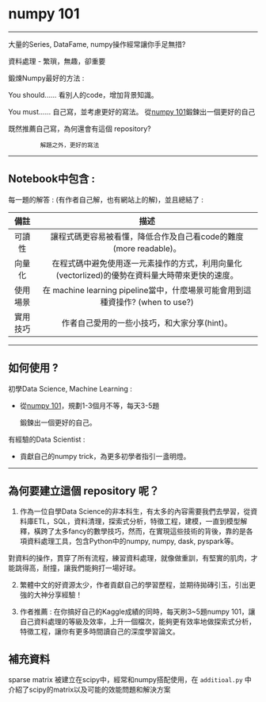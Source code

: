 # numpy 101

**********************************************

大量的Series, DataFame, numpy操作經常讓你手足無措?

資料處理 - 繁瑣，無趣，卻重要

鍛煉Numpy最好的方法 : 

You should......  看別人的code，增加背景知識。

You must......    自己寫，並考慮更好的寫法。
從[numpy 101](https://www.machinelearningplus.com/python/101-numpy-exercises-python/)鍛鍊出一個更好的自己

既然推薦自己寫，為何還會有這個 repository?

             解題之外，更好的寫法

**********************************************

## Notebook中包含 : 

每一題的解答 : (有作者自己解，也有網站上的解)，並且總結了 : 

| 備註 | 描述 |
| :---: | :---: |
| 可讀性 | 讓程式碼更容易被看懂，降低合作及自己看code的難度(more readable)。|
| 向量化 | 在程式碼中避免使用逐一元素操作的方式，利用向量化(vectorlized)的優勢在資料量大時帶來更快的速度。|
|使用場景| 在 machine learning pipeline當中，什麼場景可能會用到這種資操作? (when to use?)
|實用技巧| 作者自己愛用的一些小技巧，和大家分享(hint)。

**********************************************

## 如何使用 ? 

初學Data Science, Machine Learning : 

* 從[numpy 101](https://www.machinelearningplus.com/python/101-numpy-exercises-python/)，規劃1-3個月不等，每天3-5題

  鍛鍊出一個更好的自己。

有經驗的Data Scientist : 

* 貢獻自己的numpy trick，為更多初學者指引一盞明燈。

**********************************************

## 為何要建立這個 repository 呢？ 

1. 作為一位自學Data Science的非本科生，有太多的內容需要我們去學習，從資料庫ETL，SQL，資料清理，探索式分析，特徵工程，建模，一直到模型解釋，橫跨了太多fancy的數學技巧，然而，在實現這些技術的背後，靠的是各項資料處理工具，包含Python中的numpy, numpy, dask, pyspark等。

對資料的操作，貫穿了所有流程，練習資料處理，就像做重訓，有堅實的肌肉，才能跳得高，耐撞，讓我們能夠打一場好球。

2. 繁體中文的好資源太少，作者貢獻自己的學習歷程，並期待拋磚引玉，引出更強的大神分享經驗！

3. 作者推薦 : 在你搞好自己的Kaggle成績的同時，每天刷3~5題numpy 101，讓自己資料處理的等級及效率，上升一個檔次，能夠更有效率地做探索式分析，特徵工程，讓你有更多時間讀自己的深度學習論文。

## 補充資料

sparse matrix 被建立在scipy中，經常和numpy搭配使用，在 `additioal.py` 中介紹了scipy的matrix以及可能的效能問題和解決方案
